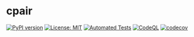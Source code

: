 # cpair

[![PyPI version](https://badge.fury.io/py/cpair.svg)](https://pypi.org/project/cpair/)
[![License: MIT](https://img.shields.io/badge/License-MIT-yellow.svg)](https://github.com/kiancross/cpair/blob/master/LICENSE)
[![Automated Tests](https://github.com/kiancross/cpair/actions/workflows/automated-tests.yml/badge.svg?event=push)](https://github.com/kiancross/cpair/actions/workflows/automated-tests.yml)
[![CodeQL](https://github.com/kiancross/cpair/actions/workflows/codeql.yml/badge.svg?event=schedule)](https://github.com/kiancross/cpair/actions/workflows/codeql.yml)
[![codecov](https://codecov.io/gh/kiancross/cpair/branch/master/graph/badge.svg?token=lK61TQDr4t)](https://codecov.io/gh/kiancross/cpair)
